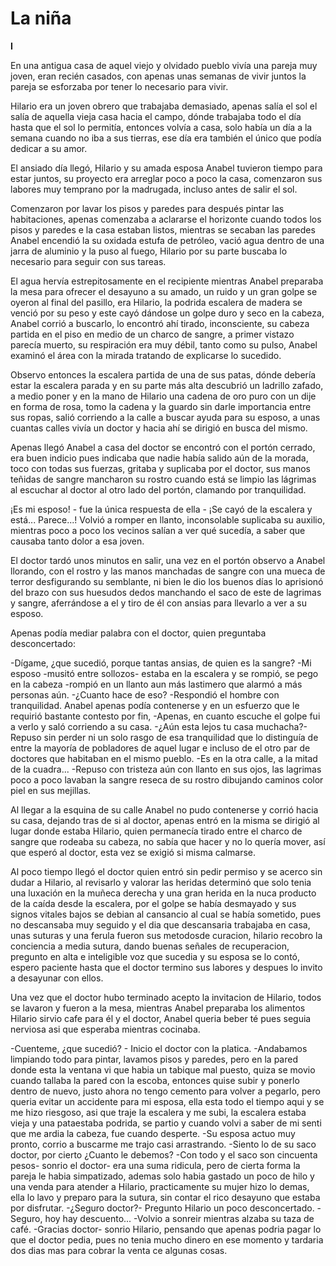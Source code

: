 # La niña

**I**

En una antigua casa de aquel viejo y olvidado pueblo vivía una pareja muy joven, eran recién casados, con apenas unas semanas de vivir juntos la pareja se esforzaba por tener lo necesario para vivir.

Hilario era un joven obrero que trabajaba demasiado, apenas salía el sol el salía de aquella vieja casa hacia el campo, dónde trabajaba todo el día hasta que el sol lo permitía, entonces volvía a casa, solo había un día a la semana cuando no iba a sus tierras, ese día era también el único que podía dedicar a su amor.

El ansiado día llegó, Hilario y su amada esposa Anabel tuvieron tiempo para estar juntos, su proyecto era arreglar poco a poco la casa, comenzaron sus labores muy temprano por la madrugada, incluso antes de salir el sol.

Comenzaron por lavar los pisos y paredes para después pintar las habitaciones, apenas comenzaba a aclararse el horizonte cuando todos los pisos y paredes e la casa estaban listos, mientras se secaban las paredes Anabel encendió la su oxidada estufa de petróleo, vació agua dentro de una jarra de aluminio y la puso al fuego, Hilario por su parte buscaba lo necesario para seguir con sus tareas.

El agua hervía estrepitosamente en el recipiente mientras Anabel preparaba la mesa para ofrecer el desayuno a su amado, un ruido y un gran golpe se oyeron al final del pasillo, era Hilario, la podrida escalera de madera se venció por su peso y este cayó dándose un golpe duro y seco en la cabeza, Anabel corrió a buscarlo, lo encontró ahí tirado, inconsciente, su cabeza partida en el piso en medio de un charco de sangre, a primer vistazo parecía muerto, su respiración era muy débil, tanto como su pulso, Anabel examinó el área con la mirada tratando de explicarse lo sucedido.

Observo entonces la escalera partida de una de sus patas, dónde debería estar la escalera parada y en su parte más alta descubrió un ladrillo zafado, a medio poner y en la mano de Hilario una cadena de oro puro con un dije en forma de rosa, tomo la cadena y la guardo sin darle importancia entre sus ropas, salió corriendo a la calle a buscar ayuda para su esposo, a unas cuantas calles vivía un doctor y hacia ahí se dirigió en busca del mismo.

Apenas llegó Anabel a casa del doctor se encontró con el portón cerrado, era buen indicio pues indicaba que nadie había salido aún de la morada, toco con todas sus fuerzas, gritaba y suplicaba por el doctor, sus manos teñidas de sangre mancharon su rostro cuando está se limpio las lágrimas al escuchar al doctor al otro lado del portón, clamando por tranquilidad.

¡Es mi esposo! - fue la única respuesta de ella - ¡Se cayó de la escalera y está... Parece...! Volvió a romper en llanto, inconsolable suplicaba su auxilio, mientras poco a poco los vecinos salían a ver qué sucedía, a saber que causaba tanto dolor a esa joven.

El doctor tardó unos minutos en salir, una vez en el portón observo a Anabel llorando, con el rostro y las manos manchadas de sangre con una mueca de terror desfigurando su semblante, ni bien le dio los buenos días lo aprisionó del brazo con sus huesudos dedos manchando el saco de este de lagrimas y sangre, aferrándose a el y tiro de él con ansias para llevarlo a ver a su esposo.

Apenas podía mediar palabra con el doctor, quien preguntaba desconcertado:

-Dígame, ¿que sucedió, porque tantas ansias, de quien es la sangre?
-Mi esposo -musitó entre sollozos- estaba en la escalera y se rompió, se pego en la cabeza -rompió en un llanto aun más lastimero que alarmó a más personas aún.
-¿Cuanto hace de eso? -Respondió el hombre con tranquilidad.
Anabel apenas podía contenerse y en un esfuerzo que le requirió bastante contesto por fin, -Apenas, en cuanto escuche el golpe fui a verlo y saló corriendo a su casa.
-¿Aún esta lejos tu casa muchacha?- Repuso sin perder ni un solo rasgo de esa tranquilidad que lo distinguía de entre la mayoría de pobladores de aquel lugar e incluso de el otro par de doctores que habitaban en el mismo pueblo.
-Es en la otra calle, a la mitad de la cuadra... -Repuso con tristeza aún con llanto en sus ojos, las lagrimas poco a poco lavaban la sangre reseca de su rostro dibujando caminos color piel en sus mejillas.

Al llegar a la esquina de su calle Anabel no pudo contenerse y corrió hacia su casa, dejando tras de si al doctor, apenas entró en la misma se dirigió al lugar donde estaba Hilario, quien permanecía tirado entre el charco de sangre que rodeaba su cabeza, no sabía que hacer y no lo quería mover, así que esperó al doctor, esta vez se exigió  si misma calmarse.

Al poco tiempo llegó el doctor quien entró sin pedir permiso y se acerco sin dudar a Hilario, al revisarlo y valorar las heridas determinó que solo tenia una luxación en la muñeca derecha y una gran herida en la nuca producto de la caída desde la escalera, por el golpe se había desmayado y sus signos vitales bajos se debian al cansancio al cual se había sometido, pues no descansaba muy seguido y el dia que descansaria trabajaba en casa, unas suturas y una ferula fueron sus metodosde curacion, hilario recobro la conciencia a media sutura, dando buenas señales de recuperacion, pregunto en alta e inteligible voz que sucedia y su esposa se lo contó, espero paciente hasta que el doctor termino sus labores y despues lo invito a desayunar con ellos.

Una vez que el doctor hubo terminado acepto la invitacion de Hilario, todos se lavaron y fueron a la mesa, mientras Anabel preparaba los alimentos Hilario sirvio cafe para él y el doctor, Anabel queria beber té pues seguia nerviosa asi que esperaba mientras cocinaba.

-Cuenteme, ¿que sucedió? - Inicio el doctor con la platica.
-Andabamos limpiando todo para pintar, lavamos pisos y paredes, pero en la pared donde esta la ventana vi que habia un tabique mal puesto, quiza se movio cuando tallaba la pared con la escoba, entonces quise subir y ponerlo dentro de nuevo, justo ahora no tengo cemento para volver a pegarlo, pero queria evitar un accidente para mi esposa, ella esta todo el tiempo aqui y se me hizo riesgoso, asi que traje la escalera y me subi, la escalera estaba vieja y una pataestaba podrida, se partio y cuando volvi a saber de mi senti que me ardia la cabeza, fue cuando desperte.
-Su esposa actuo muy pronto, corrio a buscarme me trajo casi arrastrando.
-Siento lo de su saco doctor, por cierto ¿Cuanto le debemos?
-Con todo y el saco son cincuenta pesos- sonrio el doctor- era una suma ridicula, pero de cierta forma la pareja le habia simpatizado, ademas solo habia gastado un poco de hilo y una venda para atender a Hilario, practicamente su mujer hizo lo demas, ella lo lavo y preparo para la sutura, sin contar el rico desayuno que estaba por disfrutar.
-¿Seguro doctor?- Pregunto Hilario un poco desconcertado.
-Seguro, hoy hay descuento... -Volvio a sonreir mientras alzaba su taza de café.
-Gracias doctor- sonrio Hilario, pensando que apenas podria pagar lo que el doctor pedia, pues no tenia mucho dinero en ese momento y tardaria dos dias mas para cobrar la venta ce algunas cosas.

